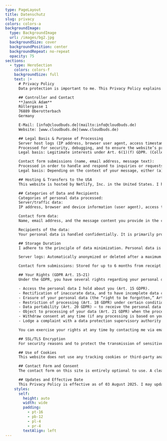 ```yaml
---
type: PageLayout
title: Datenschutz
slug: privacy
colors: colors-a
backgroundImage:
  type: BackgroundImage
  url: /images/bg2.jpg
  backgroundSize: cover
  backgroundPosition: center
  backgroundRepeat: no-repeat
  opacity: 75
sections:
  - type: HeroSection
    colors: colors-f
    backgroundSize: full
    text: |+
      # Privacy Policy
      Data protection is important to me. This Privacy Policy explains how personal data is collected, used, and protected when you use the website cloudbuds.de.

      ## Controller and Contact
      **Jannik Adam**   
      Röllergasse 1  
      76889 Oberotterbach  
      Germany  

      E‑Mail: [info@cloudbuds.de](mailto:info@cloudbuds.de)  
      Website: [www.cloudbuds.de](www.cloudbuds.de)

      ## Legal Basis & Purpose of Processing
      Server host logs (IP address, browser user agent, access timestamp, referrer URL, HTTP status):  
      Processed for security, debugging, and to ensure the website’s proper operation.  
      Legal basis: Legitimate interests under Art. 6(1)(f) GDPR. (Collecting such access logs is necessary for the service’s security and functionality, which constitutes a legitimate interest. This information is provided in compliance with GDPR’s transparency requirements in Art. 12–13.)  

      Contact form submissions (name, email address, message text):  
      Processed in order to handle and respond to inquiries or requests you submit via the form.  
      Legal basis: Depending on the context of your message, either (a) steps preparatory to or for performance of a contract (Art. 6(1)(b) GDPR) – for example, if you contact me to inquire about services – or (b) my legitimate interest in answering your inquiry (Art. 6(1)(f) GDPR). In either case, the processing is necessary to respond to your communication.  

      ## Hosting & Transfers to the USA
      This website is hosted by Netlify, Inc. in the United States. I have concluded a Data Processing Agreement (DPA) with Netlify pursuant to Art. 28 GDPR, which contractually ensures that your data is handled according to GDPR standards. Because Netlify’s servers are located in the U.S., personal data (such as the logs and form submissions mentioned above) may be transferred to and stored on servers in the United States. Netlify, Inc. is certified under the EU–US Data Privacy Framework (DPF), providing an approved safeguard for EU-to-US data transfers. Where necessary, Netlify also employs Standard Contractual Clauses (SCCs) as an additional transfer mechanism. These measures ensure that your personal data enjoys a level of protection in the U.S. equivalent to EU standards.

      ## Categories of Data and Recipients
      Categories of personal data processed:  
      Server/traffic data:  
      IP address, browser and device information (user agent), access times, referrer URL, and HTTP status codes (from access logs).  

      Contact form data:  
      Name, email address, and the message content you provide in the contact form.  

      Recipients of the data:  
      Your personal data is handled confidentially. It is primarily processed by myself as the website operator. In addition, data is processed by Netlify as a service provider (data processor) acting on my behalf to host the site and manage form submissions. I do not share your personal data with any other third parties for any marketing or unrelated purposes. Netlify is contractually bound via the DPA to process data only under my instructions and to maintain strict data security. (Netlify may engage certain sub-processors for specific functions, for example using an automated spam-filtering service Akismet to screen form submissions, but this is solely within the scope of Netlify’s processing on my behalf and not an independent third-party use of your data.)  

      ## Storage Duration
      I adhere to the principle of data minimization. Personal data is only stored for as long as needed for the purposes outlined above:  

      Server logs: Automatically anonymized or deleted after a maximum of 90 days. (This retention period is to allow review in case of security incidents or technical issues, after which the raw log data is purged or stripped of identifying information.)  

      Contact form submissions: Stored for up to 6 months from receipt. This allows me to manage ongoing correspondence. If our communication is still active (e.g. an email thread or a project discussion stemming from your inquiry), I may retain the relevant correspondence longer until it is concluded. Once no longer needed, your message data will be deleted.  

      ## Your Rights (GDPR Art. 15–21)
      Under the GDPR, you have several rights regarding your personal data. Subject to the conditions and exceptions set out in the law, you have the right to:  

      - Access the personal data I hold about you (Art. 15 GDPR).  
      - Rectification of inaccurate data, and to have incomplete data completed (Art. 16 GDPR).  
      - Erasure of your personal data (the “right to be forgotten,” Art. 17 GDPR), for example if the data are no longer necessary or were processed unlawfully.  
      - Restriction of processing (Art. 18 GDPR) under certain conditions, e.g. while a dispute about data accuracy or processing legality is resolved.  
      - Data portability (Art. 20 GDPR) – to receive the personal data you provided in a structured, commonly used, machine-readable format, or to request I transmit it to another controller when applicable.  
      - Object to processing of your data (Art. 21 GDPR) when the processing is based on legitimate interests or for direct marketing purposes. I will then stop processing your data unless compelling legitimate grounds override your interests, or if it’s needed for legal claims.  
      - Withdraw consent at any time (if any processing is based on your consent, Art. 7(3) GDPR). Withdrawal will not affect the lawfulness of processing done before the withdrawal.  
      - Lodge a complaint with a data protection supervisory authority (Art. 77 GDPR) if you believe my processing of your data violates data protection laws. You can do so in the EU Member State of your habitual residence, place of work, or where an alleged infringement occurred.  

      You can exercise your rights at any time by contacting me via email at info@cloudbuds.de or by mail at the postal address provided above. I will respond to your request as soon as possible, generally within one month as mandated by GDPR.  

      ## SSL/TLS Encryption
      For security reasons and to protect the transmission of sensitive content, this site employs SSL/TLS encryption. All data that you send via the website (for example, through the contact form) is transmitted over an HTTPS connection. This encryption prevents third parties from intercepting your data in transit. These technical and organizational security measures are implemented in accordance with Art. 32 GDPR to safeguard your personal data.  

      ## Use of Cookies
      This website does not use any tracking cookies or third-party analytics. Thus, you generally won’t encounter cookies from our site. If any essential cookies are ever needed for the site to function, they would be used solely for that functional purpose, and not for tracking. You are able to configure your web browser to refuse or delete cookies as you wish. Most browsers allow you to block all cookies or to notify you before a cookie is stored. Please note that if in the future any features requiring cookies are added and you block cookies entirely, some site functionality might be affected. However, at present, blocking cookies should not affect your experience on cloudbuds.de.  

      ## Contact Form and Consent
      The contact form on this site is entirely optional to use. A clear link to this Privacy Policy is provided near the contact form. By submitting an inquiry through the form, you confirm that you have read and accept this Privacy Policy and consent to the processing of the provided data for the purpose of handling your request. If you prefer not to use the contact form, you can always reach out via the email address provided. In either case, your data will be used only to process your inquiry.

      ## Updates and Effective Date
      This Privacy Policy is effective as of 03 August 2025. I may update or revise this Policy from time to time to reflect changes in the website or legal requirements. If there are material changes, I will post the updated policy here on this page (and if substantial, I may also notify users by other means). The latest revision date will be indicated at the top of the policy. I encourage you to review this Privacy Policy periodically to stay informed about how I protect your data. Should you have any questions or concerns about this Privacy Policy or the handling of your data, please feel free to contact me at the email or address provided above. Your trust is important, and I will gladly clarify any points as needed.
    styles:
      self:
        height: auto
        width: wide
        padding:
          - pt-16
          - pb-12
          - pl-4
          - pr-4
        textAlign: left
---
```

